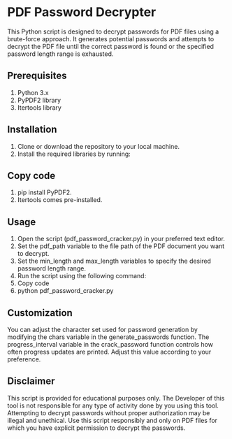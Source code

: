 # PDF Password Decrypter
This Python script is designed to decrypt passwords for PDF files using a brute-force approach. It generates potential passwords and attempts to decrypt the PDF file until the correct password is found or the specified password length range is exhausted.

## Prerequisites
1. Python 3.x
2. PyPDF2 library
3. Itertools library

## Installation
1. Clone or download the repository to your local machine.
2. Install the required libraries by running:

## Copy code
1. pip install PyPDF2.
2. Itertools comes pre-installed.

## Usage
1. Open the script (pdf_password_cracker.py) in your preferred text editor.
2. Set the pdf_path variable to the file path of the PDF document you want to decrypt.
3. Set the min_length and max_length variables to specify the desired password length range.
4. Run the script using the following command:
5. Copy code
6. python pdf_password_cracker.py

## Customization
You can adjust the character set used for password generation by modifying the chars variable in the generate_passwords function.
The progress_interval variable in the crack_password function controls how often progress updates are printed. Adjust this value according to your preference.

## Disclaimer
This script is provided for educational purposes only. The Developer of this tool is not responsible for any type of activity done by you using this tool.  Attempting to decrypt passwords without proper authorization may be illegal and unethical. Use this script responsibly and only on PDF files for which you have explicit permission to decrypt the passwords.
